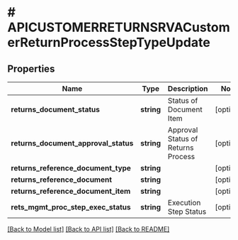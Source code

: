 # # APICUSTOMERRETURNSRVACustomerReturnProcessStepTypeUpdate

## Properties

Name | Type | Description | Notes
------------ | ------------- | ------------- | -------------
**returns_document_status** | **string** | Status of Document Item | [optional]
**returns_document_approval_status** | **string** | Approval Status of Returns Process | [optional]
**returns_reference_document_type** | **string** |  | [optional]
**returns_reference_document** | **string** |  | [optional]
**returns_reference_document_item** | **string** |  | [optional]
**rets_mgmt_proc_step_exec_status** | **string** | Execution Step Status | [optional]

[[Back to Model list]](../../README.md#models) [[Back to API list]](../../README.md#endpoints) [[Back to README]](../../README.md)
